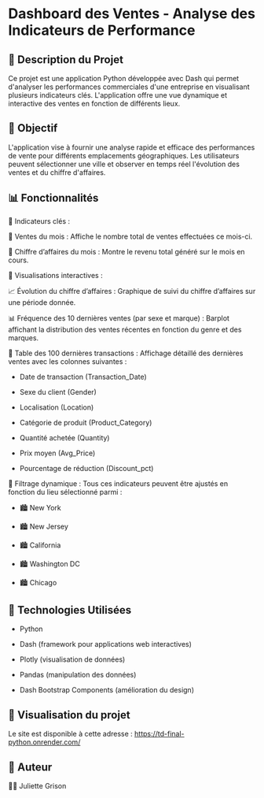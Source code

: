 # Dashboard des Ventes - Analyse des Indicateurs de Performance

## 📌 Description du Projet
Ce projet est une application Python développée avec Dash qui permet d'analyser les performances commerciales d'une entreprise en visualisant plusieurs indicateurs clés. L'application offre une vue dynamique et interactive des ventes en fonction de différents lieux.

## 🎯 Objectif
L'application vise à fournir une analyse rapide et efficace des performances de vente pour différents emplacements géographiques. Les utilisateurs peuvent sélectionner une ville et observer en temps réel l'évolution des ventes et du chiffre d'affaires.

## 📊 Fonctionnalités
🔹 Indicateurs clés :

📌 Ventes du mois : Affiche le nombre total de ventes effectuées ce mois-ci.

📌 Chiffre d’affaires du mois : Montre le revenu total généré sur le mois en cours.

🔹 Visualisations interactives :

📈 Évolution du chiffre d’affaires : Graphique de suivi du chiffre d’affaires sur une période donnée.

📊 Fréquence des 10 dernières ventes (par sexe et marque) : Barplot affichant la distribution des ventes récentes en fonction du genre et des marques.

📑 Table des 100 dernières transactions : Affichage détaillé des dernières ventes avec les colonnes suivantes :

- Date de transaction (Transaction_Date)

- Sexe du client (Gender)

- Localisation (Location)

- Catégorie de produit (Product_Category)

- Quantité achetée (Quantity)

- Prix moyen (Avg_Price)

- Pourcentage de réduction (Discount_pct)

🔹 Filtrage dynamique :
Tous ces indicateurs peuvent être ajustés en fonction du lieu sélectionné parmi :

- 🏙 New York

- 🏙 New Jersey

- 🏙 California

- 🏙 Washington DC

- 🏙 Chicago

## 🚀 Technologies Utilisées
- Python

- Dash (framework pour applications web interactives)

- Plotly (visualisation de données)

- Pandas (manipulation des données)

- Dash Bootstrap Components (amélioration du design)

## 🔧 Visualisation du projet
Le site est disponible à cette adresse : https://td-final-python.onrender.com/

## 📌 Auteur
👩‍💻 Juliette Grison
